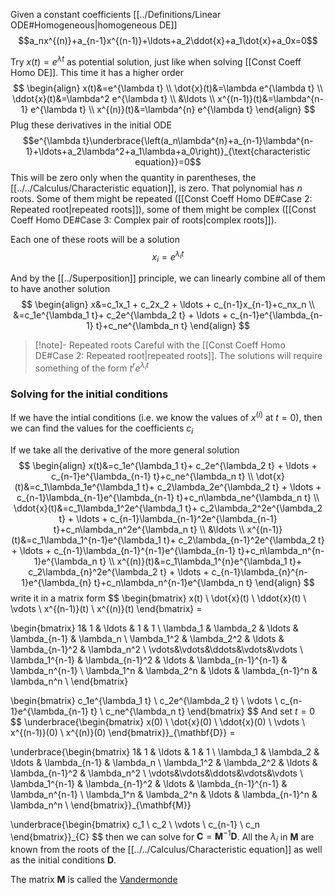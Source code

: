 
Given a constant coefficients [[../Definitions/Linear ODE#Homogeneous|homogeneous DE]]
$$a_nx^{(n)}+a_{n-1}x^{(n-1)}+\ldots+a_2\ddot{x}+a_1\dot{x}+a_0x=0$$

Try $x(t)=e^{\lambda t}$ as potential solution, just like when solving [[Const Coeff Homo DE]]. This time it has a higher order 
$$
\begin{align}
x(t)&=e^{\lambda t} \\
\dot{x}(t)&=\lambda e^{\lambda t} \\
\ddot{x}(t)&=\lambda^2 e^{\lambda t} \\
&\ldots \\
x^{(n-1)}(t)&=\lambda^{n-1} e^{\lambda t} \\
x^{(n)}(t)&=\lambda^{n} e^{\lambda t}
\end{align}
$$
Plug these derivatives in the initial ODE
$$e^{\lambda t}\underbrace{\left(a_n\lambda^{n}+a_{n-1}\lambda^{n-1}+\ldots+a_2\lambda^2+a_1\lambda+a_0\right)}_{\text{characteristic equation}}=0$$
This will be zero only when the quantity in parentheses, the [[../../Calculus/Characteristic equation]], is zero. That polynomial has $n$ roots. Some of them might be repeated ([[Const Coeff Homo DE#Case 2: Repeated root|repeated roots]]), some of them might be complex ([[Const Coeff Homo DE#Case 3: Complex pair of roots|complex roots]]). 

Each one of these roots will be a solution
$$x_i=e^{\lambda_i t}$$

And by the [[../Superposition]] principle, we can linearly combine all of them to have another solution
$$
\begin{align}
x&=c_1x_1 + c_2x_2 + \ldots + c_{n-1}x_{n-1}+c_nx_n \\
&=c_1e^{\lambda_1 t}+ c_2e^{\lambda_2 t} + \ldots + c_{n-1}e^{\lambda_{n-1} t}+c_ne^{\lambda_n t}
\end{align}
$$

> [!note]- Repeated roots
> Careful with the [[Const Coeff Homo DE#Case 2: Repeated root|repeated roots]]. The solutions will require something of the form $t^re^{\lambda_i t}$

### Solving for the initial conditions

If we have the intial conditions (i.e. we know the values of $x^{(i)}$ at $t=0$), then we can find the values for the coefficients $c_i$

If we take all the derivative of the more general solution
$$
\begin{align}
x(t)&=c_1e^{\lambda_1 t}+ c_2e^{\lambda_2 t} + \ldots + c_{n-1}e^{\lambda_{n-1} t}+c_ne^{\lambda_n t} \\
\dot{x}(t)&=c_1\lambda_1e^{\lambda_1 t}+ c_2\lambda_2e^{\lambda_2 t} + \ldots + c_{n-1}\lambda_{n-1}e^{\lambda_{n-1} t}+c_n\lambda_ne^{\lambda_n t} \\
\ddot{x}(t)&=c_1\lambda_1^2e^{\lambda_1 t}+ c_2\lambda_2^2e^{\lambda_2 t} + \ldots + c_{n-1}\lambda_{n-1}^2e^{\lambda_{n-1} t}+c_n\lambda_n^2e^{\lambda_n t} \\ 
&\ldots \\
x^{(n-1)}(t)&=c_1\lambda_1^{n-1}e^{\lambda_1 t}+ c_2\lambda_{n-1}^2e^{\lambda_2 t} + \ldots + c_{n-1}\lambda_{n-1}^{n-1}e^{\lambda_{n-1} t}+c_n\lambda_n^{n-1}e^{\lambda_n t}  \\
x^{(n)}(t)&=c_1\lambda_1^{n}e^{\lambda_1 t}+ c_2\lambda_{n}^2e^{\lambda_2 t} + \ldots + c_{n-1}\lambda_{n}^{n-1}e^{\lambda_{n} t}+c_n\lambda_n^{n-1}e^{\lambda_n t}
\end{align}
$$
write it in a matrix form
$$
\begin{bmatrix}
x(t) \\
\dot{x}(t) \\
\ddot{x}(t) \\ 
\vdots \\
x^{(n-1)}(t) \\
x^{(n)}(t)
\end{bmatrix} =

\begin{bmatrix}
1& 1 & \ldots & 1 & 1 \\
\lambda_1 & \lambda_2 & \ldots & \lambda_{n-1} & \lambda_n \\
\lambda_1^2 & \lambda_2^2 & \ldots & \lambda_{n-1}^2 & \lambda_n^2 \\ 
\vdots&\vdots&\ddots&\vdots&\vdots \\
\lambda_1^{n-1} & \lambda_{n-1}^2 & \ldots & \lambda_{n-1}^{n-1} & \lambda_n^{n-1} \\
\lambda_1^n & \lambda_2^n & \ldots & \lambda_{n-1}^n & \lambda_n^n \\ 
\end{bmatrix}

\begin{bmatrix}
c_1e^{\lambda_1 t} \\
c_2e^{\lambda_2 t} \\
\vdots \\
c_{n-1}e^{\lambda_{n-1} t} \\
c_ne^{\lambda_n t} 
\end{bmatrix}
$$
And set $t=0$
$$
\underbrace{\begin{bmatrix}
x(0) \\
\dot{x}(0) \\
\ddot{x}(0) \\ 
\vdots \\
x^{(n-1)}(0) \\
x^{(n)}(0)
\end{bmatrix}}_{\mathbf{D}} =

\underbrace{\begin{bmatrix}
1& 1 & \ldots & 1 & 1 \\
\lambda_1 & \lambda_2 & \ldots & \lambda_{n-1} & \lambda_n \\
\lambda_1^2 & \lambda_2^2 & \ldots & \lambda_{n-1}^2 & \lambda_n^2 \\ 
\vdots&\vdots&\ddots&\vdots&\vdots \\
\lambda_1^{n-1} & \lambda_{n-1}^2 & \ldots & \lambda_{n-1}^{n-1} & \lambda_n^{n-1} \\
\lambda_1^n & \lambda_2^n & \ldots & \lambda_{n-1}^n & \lambda_n^n \\ 
\end{bmatrix}}_{\mathbf{M}}

\underbrace{\begin{bmatrix}
c_1 \\
c_2 \\
\vdots \\
c_{n-1} \\
c_n
\end{bmatrix}}_{C}
$$
then we can solve for $\mathbf{C}=\mathbf{M}^{-1}\mathbf{D}$. All the $\lambda_i$ in $\mathbf{M}$ are known from the roots of the [[../../Calculus/Characteristic equation]] as well as the initial conditions $\mathbf{D}$.

The matrix $\mathbf{M}$ is called the [Vandermonde](https://en.wikipedia.org/wiki/Vandermonde_matrix)
